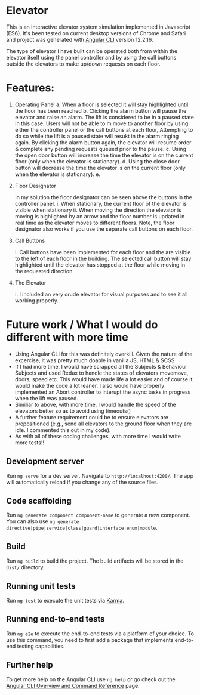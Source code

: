 # Elevator
This is an interactive elevator system simulation implemented in Javascript (ES6). It's been tested on current desktop versions of Chrome and Safari and project was generated with [Angular CLI](https://github.com/angular/angular-cli) version 12.2.16. 

The type of elevator I have built can be operated both from within the elevator itself using the panel controller and by using the call buttons outside the elevators to make up/down requests on each floor. 

# Features:
1. Operating Panel
    a. When a floor is selected it will stay highlighted until the floor has been
    reached
    b. Clicking the alarm button will pause the elevator and raise an alarm. The lift is considered to be in a paused state in this case. Users will not be able to m move to another floor by using either the controller panel or the call buttons at each floor, Attempting to do so while the lift is a paused state will resukt in the alarm ringing again. By clicking the alarm button again, the elevator will resume order & complete any pending requests queued prior to the pause.
    c. Using the open door button will increase the time the elevator is on the
    current floor (only when the elevator is stationary).
    d. Using the close door button will decrease the time the elevator is on
    the current floor (only when the elevator is stationary).
    e.

2. Floor Designator

    In my solution the floor designator can be seen above the buttons in the controller panel. 
    i. When stationary, the current floor of the elevator is visible when stationary
    ii. When moving the direction the elevator is moving is highlighted by an arrow and the floor number is updated in real time as the elevator moves to different floors. Note, the floor designator also works if you use the separate call buttons on each floor.

3. Call Buttons

    i. Call buttons have been implemented for each floor and the are visible to the left of each floor in the building. The selected call button will stay highlighted until the elevator has stopped at the floor while moving in the requested direction.

4.  The Elevator

    i. I included an very crude elevator for visual purposes and to see it all working properly.


# Future work / What I would do different with more time

- Using Angular CLI for this was definitely overkill. Given the nature of the excercise, it was pretty much doable in vanilla JS, HTML & SCSS
- If I had more time, I would have scrapped all the Subjects & Behaviour Subjects and used Redux to handle the states of elevators movemove, doors, speed etc. This would have made life a lot easier and of course it would make the code a lot leaner. I also would have properly implemented an Abort controller to interupt the async tasks in progress when the lift was paused.
- Similiar to above, with more time, I would handle the speed of the elevators better so as to avoid using timeouts()
- A further feature requirement could be to ensure elevators are prepositioned (e.g., send all elevators to the ground floor when they are idle. I commented this out in my code).
- As with all of these coding challenges, with more time I would write more tests!!

## Development server

Run `ng serve` for a dev server. Navigate to `http://localhost:4200/`. The app will automatically reload if you change any of the source files.

## Code scaffolding

Run `ng generate component component-name` to generate a new component. You can also use `ng generate directive|pipe|service|class|guard|interface|enum|module`.

## Build

Run `ng build` to build the project. The build artifacts will be stored in the `dist/` directory.

## Running unit tests

Run `ng test` to execute the unit tests via [Karma](https://karma-runner.github.io).

## Running end-to-end tests

Run `ng e2e` to execute the end-to-end tests via a platform of your choice. To use this command, you need to first add a package that implements end-to-end testing capabilities.

## Further help

To get more help on the Angular CLI use `ng help` or go check out the [Angular CLI Overview and Command Reference](https://angular.io/cli) page.

